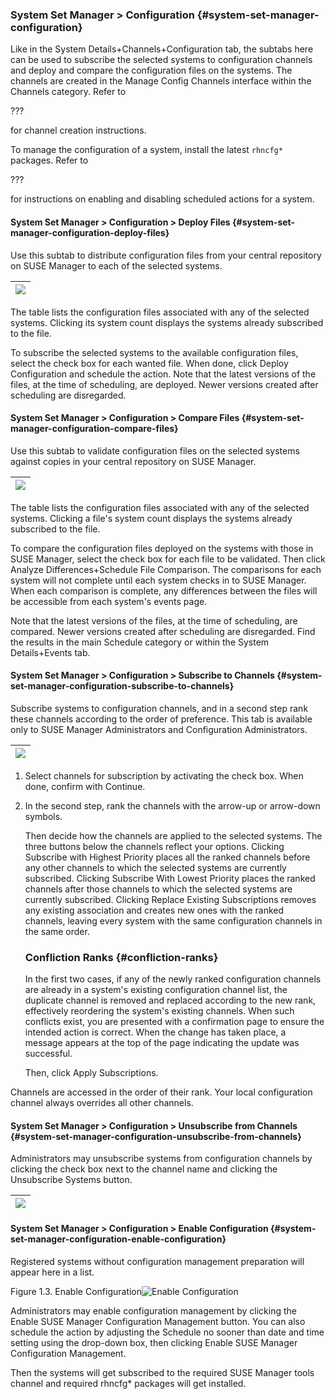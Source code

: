 ### System Set Manager &gt; Configuration {#system-set-manager-configuration}

Like in the System Details+Channels+Configuration tab, the subtabs here can be used to subscribe the selected systems to configuration channels and deploy and compare the configuration files on the systems. The channels are created in the Manage Config Channels interface within the Channels category. Refer to

???

for channel creation instructions.

To manage the configuration of a system, install the latest `rhncfg*` packages. Refer to

???

for instructions on enabling and disabling scheduled actions for a system.

#### System Set Manager &gt; Configuration &gt; Deploy Files {#system-set-manager-configuration-deploy-files}

Use this subtab to distribute configuration files from your central repository on SUSE Manager to each of the selected systems.

| ![](systems_ssm_config_deploy_files.png) |
| --- |

The table lists the configuration files associated with any of the selected systems. Clicking its system count displays the systems already subscribed to the file.

To subscribe the selected systems to the available configuration files, select the check box for each wanted file. When done, click Deploy Configuration and schedule the action. Note that the latest versions of the files, at the time of scheduling, are deployed. Newer versions created after scheduling are disregarded.

#### System Set Manager &gt; Configuration &gt; Compare Files {#system-set-manager-configuration-compare-files}

Use this subtab to validate configuration files on the selected systems against copies in your central repository on SUSE Manager.

| ![](systems_ssm_config_compare_files.png) |
| --- |

The table lists the configuration files associated with any of the selected systems. Clicking a file&#039;s system count displays the systems already subscribed to the file.

To compare the configuration files deployed on the systems with those in SUSE Manager, select the check box for each file to be validated. Then click Analyze Differences+Schedule File Comparison. The comparisons for each system will not complete until each system checks in to SUSE Manager. When each comparison is complete, any differences between the files will be accessible from each system&#039;s events page.

Note that the latest versions of the files, at the time of scheduling, are compared. Newer versions created after scheduling are disregarded. Find the results in the main Schedule category or within the System Details+Events tab.

#### System Set Manager &gt; Configuration &gt; Subscribe to Channels {#system-set-manager-configuration-subscribe-to-channels}

Subscribe systems to configuration channels, and in a second step rank these channels according to the order of preference. This tab is available only to SUSE Manager Administrators and Configuration Administrators.

| ![](systems_ssm_config_subscribe_to_channels.png) |
| --- |

1.  Select channels for subscription by activating the check box. When done, confirm with Continue.

2.  In the second step, rank the channels with the arrow-up or arrow-down symbols.

    Then decide how the channels are applied to the selected systems. The three buttons below the channels reflect your options. Clicking Subscribe with Highest Priority places all the ranked channels before any other channels to which the selected systems are currently subscribed. Clicking Subscribe With Lowest Priority places the ranked channels after those channels to which the selected systems are currently subscribed. Clicking Replace Existing Subscriptions removes any existing association and creates new ones with the ranked channels, leaving every system with the same configuration channels in the same order.

    ### Confliction Ranks {#confliction-ranks}

    In the first two cases, if any of the newly ranked configuration channels are already in a system&#039;s existing configuration channel list, the duplicate channel is removed and replaced according to the new rank, effectively reordering the system&#039;s existing channels. When such conflicts exist, you are presented with a confirmation page to ensure the intended action is correct. When the change has taken place, a message appears at the top of the page indicating the update was successful.

    Then, click Apply Subscriptions.

Channels are accessed in the order of their rank. Your local configuration channel always overrides all other channels.

#### System Set Manager &gt; Configuration &gt; Unsubscribe from Channels {#system-set-manager-configuration-unsubscribe-from-channels}

Administrators may unsubscribe systems from configuration channels by clicking the check box next to the channel name and clicking the Unsubscribe Systems button.

| ![](systems_ssm_config_unsubscribe_from_channels.png) |
| --- |

#### System Set Manager &gt; Configuration &gt; Enable Configuration {#system-set-manager-configuration-enable-configuration}

Registered systems without configuration management preparation will appear here in a list.

Figure 1.3. Enable Configuration![Enable Configuration](systems_ssm_config_enable_config.png)

Administrators may enable configuration management by clicking the Enable SUSE Manager Configuration Management button. You can also schedule the action by adjusting the Schedule no sooner than date and time setting using the drop-down box, then clicking Enable SUSE Manager Configuration Management.

Then the systems will get subscribed to the required SUSE Manager tools channel and required rhncfg* packages will get installed.